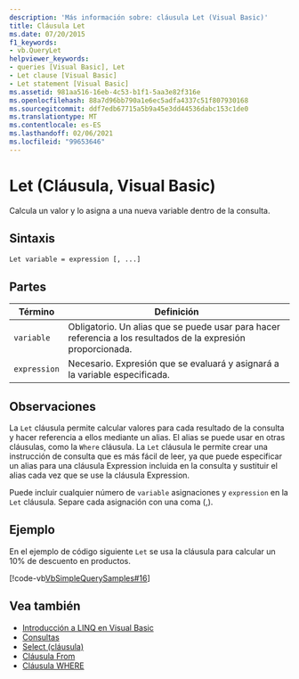 ```yaml
---
description: 'Más información sobre: cláusula Let (Visual Basic)'
title: Cláusula Let
ms.date: 07/20/2015
f1_keywords:
- vb.QueryLet
helpviewer_keywords:
- queries [Visual Basic], Let
- Let clause [Visual Basic]
- Let statement [Visual Basic]
ms.assetid: 981aa516-16eb-4c53-b1f1-5aa3e82f316e
ms.openlocfilehash: 88a7d96bb790a1e6ec5adfa4337c51f807930168
ms.sourcegitcommit: ddf7edb67715a5b9a45e3dd44536dabc153c1de0
ms.translationtype: MT
ms.contentlocale: es-ES
ms.lasthandoff: 02/06/2021
ms.locfileid: "99653646"
---
```

# <a name="let-clause-visual-basic"></a>Let (Cláusula, Visual Basic)

Calcula un valor y lo asigna a una nueva variable dentro de la consulta.  
  
## <a name="syntax"></a>Sintaxis  
  
```vb  
Let variable = expression [, ...]  
```  
  
## <a name="parts"></a>Partes  
  
|Término|Definición|  
|---|---|  
|`variable`|Obligatorio. Un alias que se puede usar para hacer referencia a los resultados de la expresión proporcionada.|  
|`expression`|Necesario. Expresión que se evaluará y asignará a la variable especificada.|  
  
## <a name="remarks"></a>Observaciones  

 La `Let` cláusula permite calcular valores para cada resultado de la consulta y hacer referencia a ellos mediante un alias. El alias se puede usar en otras cláusulas, como la `Where` cláusula. La `Let` cláusula le permite crear una instrucción de consulta que es más fácil de leer, ya que puede especificar un alias para una cláusula Expression incluida en la consulta y sustituir el alias cada vez que se use la cláusula Expression.  
  
 Puede incluir cualquier número de `variable` asignaciones y `expression` en la `Let` cláusula. Separe cada asignación con una coma (,).  
  
## <a name="example"></a>Ejemplo  

 En el ejemplo de código siguiente `Let` se usa la cláusula para calcular un 10% de descuento en productos.  
  
 [!code-vb[VbSimpleQuerySamples#16](~/samples/snippets/visualbasic/VS_Snippets_VBCSharp/VbSimpleQuerySamples/VB/QuerySamples1.vb#16)]  
  
## <a name="see-also"></a>Vea también

- [Introducción a LINQ en Visual Basic](../../programming-guide/language-features/linq/introduction-to-linq.md)
- [Consultas](index.md)
- [Select (cláusula)](select-clause.md)
- [Cláusula From](from-clause.md)
- [Cláusula WHERE](where-clause.md)
